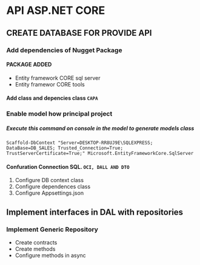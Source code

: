 # API ASP.NET CORE

## CREATE DATABASE FOR PROVIDE API

### Add dependencies of Nugget Package

#### PACKAGE ADDED

* Entity framework CORE sql server
* Entity framewor CORE tools


#### Add class and depencies class `CAPA`

### Enable model how principal project

##### Execute this command on console in the model to generate models class

```
Scaffold-DbContext "Server=DESKTOP-RR8UJ9E\SQLEXPRESS; DataBase=DB_SALES; Trusted_Connection=True; 
TrustServerCertificate=True;" Microsoft.EntityFrameworkCore.SqlServer
```

#### Confuration Connection SQL. `OCI, DALL AND DTO`

 1. Configure DB context class
 2. Configure dependences class
 3. Configure Appsettings.json 

 ## Implement interfaces in DAL with repositories

 ### Implement Generic Repository 

 * Create contracts
 * Create methods
 * Configure methods in async






